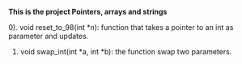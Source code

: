 **This is the project Pointers, arrays and strings**

0). void reset_to_98(int *n): function that takes a pointer to an int as parameter and updates.
1) void swap_int(int *a, int *b): the function swap two parameters.
